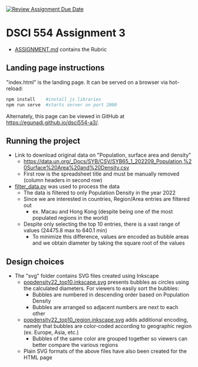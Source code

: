 [![Review Assignment Due Date](https://classroom.github.com/assets/deadline-readme-button-24ddc0f5d75046c5622901739e7c5dd533143b0c8e959d652212380cedb1ea36.svg)](https://classroom.github.com/a/WofS52QW)
# DSCI 554 Assignment 3

- [ASSIGNMENT.md](ASSIGNMENT.md) contains the Rubric

## Landing page instructions

"index.html" is the landing page. It can be served on a browser via hot-reload:

```bash
npm install    #install js libraries
npm run serve  #starts server on port 2000
```
Alternately, this page can be viewed in GitHub at <https://egunadi.github.io/dsci554-a3/>.

## Running the project

- Link to download original data on "Population, surface area and density"
  - https://data.un.org/_Docs/SYB/CSV/SYB65_1_202209_Population,%20Surface%20Area%20and%20Density.csv
  - First row is the spreadsheet title and must be manually removed (column headers in second row)
- [filter_data.py](code/filter_data.py) was used to process the data
  - The data is filtered to only Population Density in the year 2022
  - Since we are interested in countries, Region/Area entries are filtered out
    - ex. Macau and Hong Kong (despite being one of the most populated regions in the world)
  - Despite only selecting the top 10 entries, there is a vast range of values (24475.8 max to 640.1 min)
    - To minimize this difference, values are encoded as bubble areas and we obtain diameter by taking the square root of the values 

## Design choices 

- The "svg" folder contains SVG files created using Inkscape
  - [popdensity22_top10.inkscape.svg](svg/popdensity22_top10.inkscape.svg) presents bubbles as circles using the calculated diameters. For viewers to easily sort the bubbles:
    - Bubbles are numbered in descending order based on Population Density
    - Bubbles are arranged so adjacent numbers are next to each other
  - [popdensity22_top10_region.inkscape.svg](svg/popdensity22_top10_region.inkscape.svg) adds additional encoding, namely that bubbles are color-coded according to geographic region (ex. Europe, Asia, etc.)
    - Bubbles of the same color are grouped together so viewers can better compare the various regions
  - Plain SVG formats of the above files have also been created for the HTML page 
